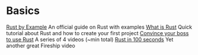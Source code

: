 # Basics
[Rust by Example](https://doc.rust-lang.org/stable/rust-by-example/index.html)
An official guide on Rust with examples
[What is Rust](https://www.youtube.com/watch?v=R33h77nrMqc)
Quick tutorial about Rust and how to create your first project
[Convince your boss to use Rust](https://www.youtube.com/playlist?list=PLZaoyhMXgBzqkaLKR8HHWZaASMvW4gRtZ)
A series of 4 videos (~min total)
[Rust in 100 seconds](https://www.youtube.com/watch?v=5C_HPTJg5ek&pp=ygUNcnVzdCBmaXJlYmFzZQ%3D%3D)
Yet another great Fireship video

